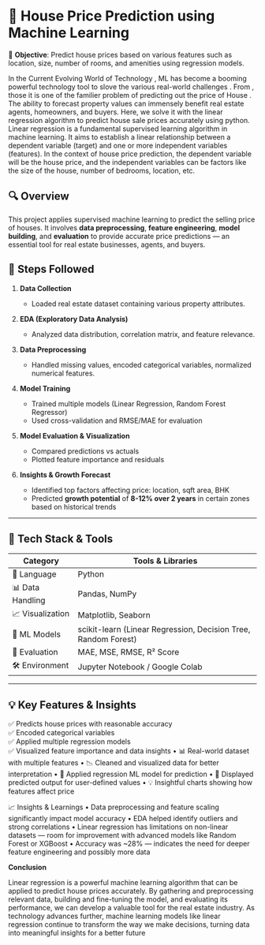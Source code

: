 # 🏡 House Price Prediction using Machine Learning

🎯 **Objective**: Predict house prices based on various features such as location, size, number of rooms, and amenities using regression models.

In the Current Evolving World of Technology , ML has become a booming powerful technology tool to slove the various real-world challenges . From , those it is one of the familier problem of predicting out the price of House . The ability to forecast property values can immensely benefit real estate agents, homeowners, and buyers. Here, we solve it with the linear regression algorithm to predict house sale prices accurately using python. Linear regression is a fundamental supervised learning algorithm in machine learning. It aims to establish a linear relationship between a dependent variable (target) and one or more independent variables (features). In the context of house price prediction, the dependent variable will be the house price, and the independent variables can be factors like the size of the house, number of bedrooms, location, etc.

## 🔍 Overview

This project applies supervised machine learning to predict the selling price of houses. It involves **data preprocessing**, **feature engineering**, **model building**, and **evaluation** to provide accurate price predictions — an essential tool for real estate businesses, agents, and buyers.



## 🧠 Steps Followed

1. **Data Collection**  
   - Loaded real estate dataset containing various property attributes.

2. **EDA (Exploratory Data Analysis)**  
   - Analyzed data distribution, correlation matrix, and feature relevance.

3. **Data Preprocessing**  
   - Handled missing values, encoded categorical variables, normalized numerical features.

4. **Model Training**  
   - Trained multiple models (Linear Regression, Random Forest Regressor)
   - Used cross-validation and RMSE/MAE for evaluation

5. **Model Evaluation & Visualization**  
   - Compared predictions vs actuals
   - Plotted feature importance and residuals

6. **Insights & Growth Forecast**  
   - Identified top factors affecting price: location, sqft area, BHK
   - Predicted **growth potential** of **8-12% over 2 years** in certain zones based on historical trends

---


## 🚀 Tech Stack & Tools

| Category           | Tools & Libraries                     |
|--------------------|----------------------------------------|
| 📌 Language         | Python                                |
| 📊 Data Handling    | Pandas, NumPy                         |
| 📈 Visualization    | Matplotlib, Seaborn                   |
| 🧠 ML Models        | scikit-learn (Linear Regression, Decision Tree, Random Forest) |
| 🧪 Evaluation       | MAE, MSE, RMSE, R² Score              |
| 🛠️ Environment      | Jupyter Notebook / Google Colab       |

---

## 💡 Key Features & Insights

✅ Predicts house prices with reasonable accuracy  
✅ Encoded categorical variables  
✅ Applied multiple regression models  
✅ Visualized feature importance and data insights
•	📊 Real-world dataset with multiple features
•	📉 Cleaned and visualized data for better interpretation
•	🧠 Applied regression ML model for prediction
•	🎯 Displayed predicted output for user-defined values
•	💡 Insightful charts showing how features affect price

📈 Insights & Learnings
•	Data preprocessing and feature scaling significantly impact model accuracy
•	EDA helped identify outliers and strong correlations
•	Linear regression has limitations on non-linear datasets — room for improvement with advanced models like Random Forest or XGBoost
•	Accuracy was ~28% — indicates the need for deeper feature engineering and possibly more data


**Conclusion**

Linear regression is a powerful machine learning algorithm that can be applied to predict house prices accurately. By gathering and preprocessing relevant data, building and fine-tuning the model, and evaluating its performance, we can develop a valuable tool for the real estate industry. As technology advances further, machine learning models like linear regression continue to transform the way we make decisions, turning data into meaningful insights for a better future
